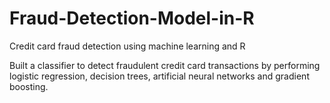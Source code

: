 # Fraud-Detection-Model-in-R
Credit card fraud detection using machine learning and R

Built a classifier to detect fraudulent credit card transactions by performing logistic regression, decision trees, artificial neural networks and gradient boosting.

